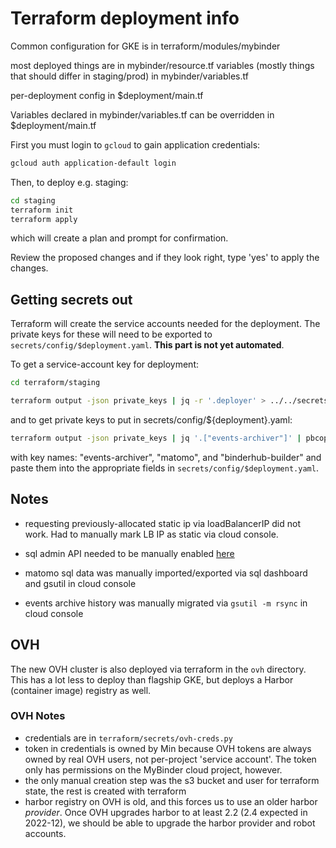 # Terraform deployment info

Common configuration for GKE is in terraform/modules/mybinder

most deployed things are in mybinder/resource.tf
variables (mostly things that should differ in staging/prod) in mybinder/variables.tf

per-deployment config in $deployment/main.tf

Variables declared in mybinder/variables.tf can be overridden in $deployment/main.tf

First you must login to `gcloud` to gain application credentials:

```bash
gcloud auth application-default login
```

Then, to deploy e.g. staging:

```bash
cd staging
terraform init
terraform apply
```

which will create a plan and prompt for confirmation.

Review the proposed changes and if they look right, type 'yes' to apply the changes.

## Getting secrets out

Terraform will create the service accounts needed for the deployment.
The private keys for these will need to be exported to `secrets/config/$deployment.yaml`.
**This part is not yet automated**.

To get a service-account key for deployment:

```bash
cd terraform/staging

terraform output -json private_keys | jq -r '.deployer' > ../../secrets/gke-auth-key-staging2.json
```

and to get private keys to put in secrets/config/${deployment}.yaml:

```bash
terraform output -json private_keys | jq '.["events-archiver"]' | pbcopy
```

with key names: "events-archiver", "matomo", and "binderhub-builder" and paste them into the appropriate fields in `secrets/config/$deployment.yaml`.

## Notes

- requesting previously-allocated static ip via loadBalancerIP did not work.
  Had to manually mark LB IP as static via cloud console.

- sql admin API needed to be manually enabled [here](https://console.developers.google.com/apis/library/sqladmin.googleapis.com)
- matomo sql data was manually imported/exported via sql dashboard and gsutil in cloud console
- events archive history was manually migrated via `gsutil -m rsync` in cloud console

## OVH

The new OVH cluster is also deployed via terraform in the `ovh` directory.
This has a lot less to deploy than flagship GKE,
but deploys a Harbor (container image) registry as well.

### OVH Notes

- credentials are in `terraform/secrets/ovh-creds.py`
- token in credentials is owned by Min because OVH tokens are always owned by real OVH users, not per-project 'service account'.
  The token only has permissions on the MyBinder cloud project, however.
- the only manual creation step was the s3 bucket and user for terraform state, the rest is created with terraform
- harbor registry on OVH is old, and this forces us to use an older
  harbor _provider_.
  Once OVH upgrades harbor to at least 2.2 (2.4 expected in 2022-12), we should be able to upgrade the harbor provider and robot accounts.
